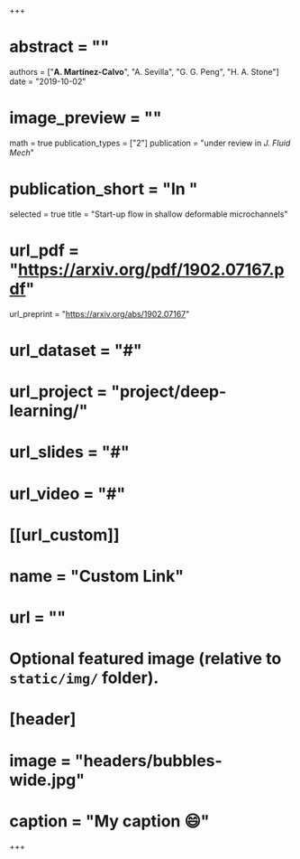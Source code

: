 +++
# abstract = ""
authors = ["**A. Martínez-Calvo**", "A. Sevilla", "G. G. Peng", "H. A. Stone"]
date = "2019-10-02"
# image_preview = ""
math = true
publication_types = ["2"]
publication = "under review in _J. Fluid Mech_"
# publication_short = "In "
selected = true
title = "Start-up flow in shallow deformable microchannels"
# url_pdf = "https://arxiv.org/pdf/1902.07167.pdf"
url_preprint = "https://arxiv.org/abs/1902.07167"
# url_dataset = "#"
# url_project = "project/deep-learning/"
# url_slides = "#"
# url_video = "#"

# [[url_custom]]
 # name = "Custom Link"
 # url = ""

# Optional featured image (relative to `static/img/` folder).
# [header]
# image = "headers/bubbles-wide.jpg"
# caption = "My caption :smile:"

+++
